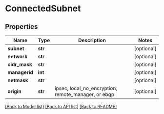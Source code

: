 # ConnectedSubnet

## Properties
Name | Type | Description | Notes
------------ | ------------- | ------------- | -------------
**subnet** | **str** |  | [optional] 
**network** | **str** |  | [optional] 
**cidr_mask** | **str** |  | [optional] 
**managerid** | **int** |  | [optional] 
**netmask** | **str** |  | [optional] 
**origin** | **str** | ipsec, local_no_encryption, remote_manager, or ebgp | [optional] 

[[Back to Model list]](../README.md#documentation-for-models) [[Back to API list]](../README.md#documentation-for-api-endpoints) [[Back to README]](../README.md)


